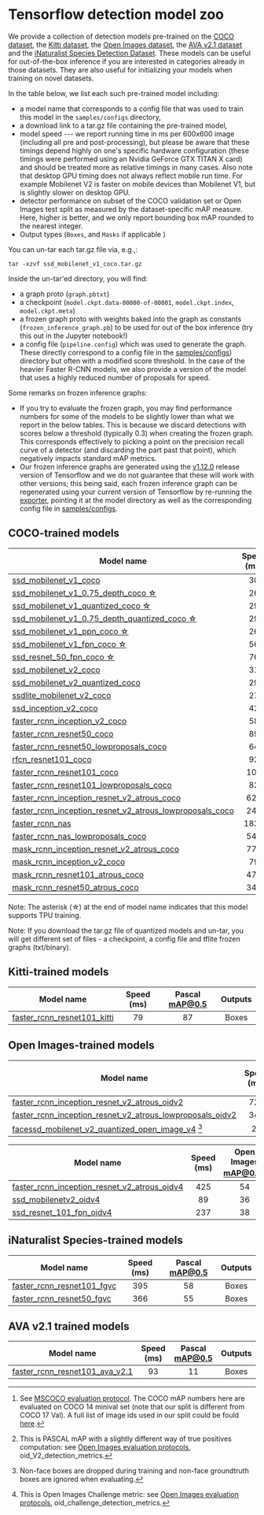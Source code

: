 # Tensorflow detection model zoo

We provide a collection of detection models pre-trained on the [COCO
dataset](http://mscoco.org), the [Kitti dataset](http://www.cvlibs.net/datasets/kitti/),
the [Open Images dataset](https://github.com/openimages/dataset), the
[AVA v2.1 dataset](https://research.google.com/ava/) and the
[iNaturalist Species Detection Dataset](https://github.com/visipedia/inat_comp/blob/master/2017/README.md#bounding-boxes).
These models can be useful for out-of-the-box inference if you are interested in
categories already in those datasets. They are also useful for initializing your
models when training on novel datasets.

In the table below, we list each such pre-trained model including:

* a model name that corresponds to a config file that was used to train this
  model in the `samples/configs` directory,
* a download link to a tar.gz file containing the pre-trained model,
* model speed --- we report running time in ms per 600x600 image (including all
  pre and post-processing), but please be
  aware that these timings depend highly on one's specific hardware
  configuration (these timings were performed using an Nvidia
  GeForce GTX TITAN X card) and should be treated more as relative timings in
  many cases. Also note that desktop GPU timing does not always reflect mobile
  run time. For example Mobilenet V2 is faster on mobile devices than Mobilenet
  V1, but is slightly slower on desktop GPU.
* detector performance on subset of the COCO validation set or Open Images test split as measured by the dataset-specific mAP measure.
  Here, higher is better, and we only report bounding box mAP rounded to the
  nearest integer.
* Output types (`Boxes`, and `Masks` if applicable )

You can un-tar each tar.gz file via, e.g.,:

```
tar -xzvf ssd_mobilenet_v1_coco.tar.gz
```

Inside the un-tar'ed directory, you will find:

* a graph proto (`graph.pbtxt`)
* a checkpoint
  (`model.ckpt.data-00000-of-00001`, `model.ckpt.index`, `model.ckpt.meta`)
* a frozen graph proto with weights baked into the graph as constants
  (`frozen_inference_graph.pb`) to be used for out of the box inference
    (try this out in the Jupyter notebook!)
* a config file (`pipeline.config`) which was used to generate the graph.  These
  directly correspond to a config file in the
  [samples/configs](https://github.com/tensorflow/models/tree/master/research/object_detection/samples/configs)) directory but often with a modified score threshold.  In the case
  of the heavier Faster R-CNN models, we also provide a version of the model
  that uses a highly reduced number of proposals for speed.

Some remarks on frozen inference graphs:

* If you try to evaluate the frozen graph, you may find performance numbers for
  some of the models to be slightly lower than what we report in the below
  tables.  This is because we discard detections with scores below a
  threshold (typically 0.3) when creating the frozen graph.  This corresponds
  effectively to picking a point on the precision recall curve of
  a detector (and discarding the part past that point), which negatively impacts
  standard mAP metrics.
* Our frozen inference graphs are generated using the
  [v1.12.0](https://github.com/tensorflow/tensorflow/tree/v1.12.0)
  release version of Tensorflow and we do not guarantee that these will work
  with other versions; this being said, each frozen inference graph can be
  regenerated using your current version of Tensorflow by re-running the
  [exporter](https://github.com/tensorflow/models/blob/master/research/object_detection/g3doc/exporting_models.md),
  pointing it at the model directory as well as the corresponding config file in
  [samples/configs](https://github.com/tensorflow/models/tree/master/research/object_detection/samples/configs).


## COCO-trained models

| Model name  | Speed (ms) | COCO mAP[^1] | Outputs |
| ------------ | :--------------: | :--------------: | :-------------: |
| [ssd_mobilenet_v1_coco](http://download.tensorflow.org/models/object_detection/ssd_mobilenet_v1_coco_2018_01_28.tar.gz) | 30 | 21 | Boxes |
| [ssd_mobilenet_v1_0.75_depth_coco ☆](http://download.tensorflow.org/models/object_detection/ssd_mobilenet_v1_0.75_depth_300x300_coco14_sync_2018_07_03.tar.gz) | 26 | 18 | Boxes |
| [ssd_mobilenet_v1_quantized_coco ☆](http://download.tensorflow.org/models/object_detection/ssd_mobilenet_v1_quantized_300x300_coco14_sync_2018_07_18.tar.gz) | 29 | 18 | Boxes |
| [ssd_mobilenet_v1_0.75_depth_quantized_coco ☆](http://download.tensorflow.org/models/object_detection/ssd_mobilenet_v1_0.75_depth_quantized_300x300_coco14_sync_2018_07_18.tar.gz) | 29 | 16 | Boxes |
| [ssd_mobilenet_v1_ppn_coco ☆](http://download.tensorflow.org/models/object_detection/ssd_mobilenet_v1_ppn_shared_box_predictor_300x300_coco14_sync_2018_07_03.tar.gz) | 26 | 20 | Boxes |
| [ssd_mobilenet_v1_fpn_coco ☆](http://download.tensorflow.org/models/object_detection/ssd_mobilenet_v1_fpn_shared_box_predictor_640x640_coco14_sync_2018_07_03.tar.gz) | 56 | 32 | Boxes |
| [ssd_resnet_50_fpn_coco ☆](http://download.tensorflow.org/models/object_detection/ssd_resnet50_v1_fpn_shared_box_predictor_640x640_coco14_sync_2018_07_03.tar.gz) | 76 | 35 | Boxes |
| [ssd_mobilenet_v2_coco](http://download.tensorflow.org/models/object_detection/ssd_mobilenet_v2_coco_2018_03_29.tar.gz) | 31 | 22 | Boxes |
| [ssd_mobilenet_v2_quantized_coco](http://download.tensorflow.org/models/object_detection/ssd_mobilenet_v2_quantized_300x300_coco_2019_01_03.tar.gz) | 29 | 22 | Boxes |
| [ssdlite_mobilenet_v2_coco](http://download.tensorflow.org/models/object_detection/ssdlite_mobilenet_v2_coco_2018_05_09.tar.gz) | 27 | 22 | Boxes |
| [ssd_inception_v2_coco](http://download.tensorflow.org/models/object_detection/ssd_inception_v2_coco_2018_01_28.tar.gz) | 42 | 24 | Boxes |
| [faster_rcnn_inception_v2_coco](http://download.tensorflow.org/models/object_detection/faster_rcnn_inception_v2_coco_2018_01_28.tar.gz) | 58 | 28 | Boxes |
| [faster_rcnn_resnet50_coco](http://download.tensorflow.org/models/object_detection/faster_rcnn_resnet50_coco_2018_01_28.tar.gz) | 89 | 30 | Boxes |
| [faster_rcnn_resnet50_lowproposals_coco](http://download.tensorflow.org/models/object_detection/faster_rcnn_resnet50_lowproposals_coco_2018_01_28.tar.gz) | 64 |  | Boxes |
| [rfcn_resnet101_coco](http://download.tensorflow.org/models/object_detection/rfcn_resnet101_coco_2018_01_28.tar.gz)  | 92 | 30 | Boxes |
| [faster_rcnn_resnet101_coco](http://download.tensorflow.org/models/object_detection/faster_rcnn_resnet101_coco_2018_01_28.tar.gz) | 106 | 32 | Boxes |
| [faster_rcnn_resnet101_lowproposals_coco](http://download.tensorflow.org/models/object_detection/faster_rcnn_resnet101_lowproposals_coco_2018_01_28.tar.gz) | 82 |  | Boxes |
| [faster_rcnn_inception_resnet_v2_atrous_coco](http://download.tensorflow.org/models/object_detection/faster_rcnn_inception_resnet_v2_atrous_coco_2018_01_28.tar.gz) | 620 | 37 | Boxes |
| [faster_rcnn_inception_resnet_v2_atrous_lowproposals_coco](http://download.tensorflow.org/models/object_detection/faster_rcnn_inception_resnet_v2_atrous_lowproposals_coco_2018_01_28.tar.gz) | 241 |  | Boxes |
| [faster_rcnn_nas](http://download.tensorflow.org/models/object_detection/faster_rcnn_nas_coco_2018_01_28.tar.gz) | 1833 | 43 | Boxes |
| [faster_rcnn_nas_lowproposals_coco](http://download.tensorflow.org/models/object_detection/faster_rcnn_nas_lowproposals_coco_2018_01_28.tar.gz) | 540 |  | Boxes |
| [mask_rcnn_inception_resnet_v2_atrous_coco](http://download.tensorflow.org/models/object_detection/mask_rcnn_inception_resnet_v2_atrous_coco_2018_01_28.tar.gz) | 771 | 36 | Masks |
| [mask_rcnn_inception_v2_coco](http://download.tensorflow.org/models/object_detection/mask_rcnn_inception_v2_coco_2018_01_28.tar.gz) | 79 | 25 | Masks |
| [mask_rcnn_resnet101_atrous_coco](http://download.tensorflow.org/models/object_detection/mask_rcnn_resnet101_atrous_coco_2018_01_28.tar.gz) | 470 | 33 | Masks |
| [mask_rcnn_resnet50_atrous_coco](http://download.tensorflow.org/models/object_detection/mask_rcnn_resnet50_atrous_coco_2018_01_28.tar.gz) | 343 | 29 | Masks |

Note: The asterisk (☆) at the end of model name indicates that this model supports TPU training.

Note: If you download the tar.gz file of quantized models and un-tar, you will get different set of files - a checkpoint, a config file and tflite frozen graphs (txt/binary).

## Kitti-trained models

Model name                                                                                                                                                        | Speed (ms) | Pascal mAP@0.5 | Outputs
----------------------------------------------------------------------------------------------------------------------------------------------------------------- | :---: | :-------------: | :-----:
[faster_rcnn_resnet101_kitti](http://download.tensorflow.org/models/object_detection/faster_rcnn_resnet101_kitti_2018_01_28.tar.gz) | 79  | 87              | Boxes

## Open Images-trained models

Model name                                                                                                                                                                                    | Speed (ms) | Open Images mAP@0.5[^2] | Outputs
--------------------------------------------------------------------------------------------------------------------------------------------------------------------------------------------- | :--------: | :---------------------: | :-----:
[faster_rcnn_inception_resnet_v2_atrous_oidv2](http://download.tensorflow.org/models/object_detection/faster_rcnn_inception_resnet_v2_atrous_oid_2018_01_28.tar.gz)                           | 727        | 37                     | Boxes
[faster_rcnn_inception_resnet_v2_atrous_lowproposals_oidv2](http://download.tensorflow.org/models/object_detection/faster_rcnn_inception_resnet_v2_atrous_lowproposals_oid_2018_01_28.tar.gz) | 347        |                         | Boxes
[facessd_mobilenet_v2_quantized_open_image_v4](http://download.tensorflow.org/models/object_detection/facessd_mobilenet_v2_quantized_320x320_open_image_v4.tar.gz) [^3]                       | 20         | 73 (faces)              | Boxes

Model name                                                                                                                                                                                    | Speed (ms) | Open Images mAP@0.5[^4] | Outputs
--------------------------------------------------------------------------------------------------------------------------------------------------------------------------------------------- | :--------: | :---------------------: | :-----:
[faster_rcnn_inception_resnet_v2_atrous_oidv4](http://download.tensorflow.org/models/object_detection/faster_rcnn_inception_resnet_v2_atrous_oid_v4_2018_12_12.tar.gz)                         | 425        | 54                  | Boxes
[ssd_mobilenetv2_oidv4](http://download.tensorflow.org/models/object_detection/ssd_mobilenet_v2_oid_v4_2018_12_12.tar.gz)                                                                       | 89         | 36                | Boxes
[ssd_resnet_101_fpn_oidv4](http://download.tensorflow.org/models/object_detection/ssd_resnet101_v1_fpn_shared_box_predictor_oid_512x512_sync_2019_01_20.tar.gz)                                                                       | 237         | 38                | Boxes
## iNaturalist Species-trained models

Model name                                                                                                                                                        | Speed (ms) | Pascal mAP@0.5 | Outputs
----------------------------------------------------------------------------------------------------------------------------------------------------------------- | :---: | :-------------: | :-----:
[faster_rcnn_resnet101_fgvc](http://download.tensorflow.org/models/object_detection/faster_rcnn_resnet101_fgvc_2018_07_19.tar.gz) | 395  | 58              | Boxes
[faster_rcnn_resnet50_fgvc](http://download.tensorflow.org/models/object_detection/faster_rcnn_resnet50_fgvc_2018_07_19.tar.gz) | 366  | 55             | Boxes


## AVA v2.1 trained models

Model name                                                                                                                                                        | Speed (ms) | Pascal mAP@0.5 | Outputs
----------------------------------------------------------------------------------------------------------------------------------------------------------------- | :---: | :-------------: | :-----:
[faster_rcnn_resnet101_ava_v2.1](http://download.tensorflow.org/models/object_detection/faster_rcnn_resnet101_ava_v2.1_2018_04_30.tar.gz) | 93  | 11              | Boxes


[^1]: See [MSCOCO evaluation protocol](http://cocodataset.org/#detections-eval). The COCO mAP numbers here are evaluated on COCO 14 minival set (note that our split is different from COCO 17 Val). A full list of image ids used in our split could be fould [here](https://github.com/tensorflow/models/blob/master/research/object_detection/data/mscoco_minival_ids.txt).  
[^2]: This is PASCAL mAP with a slightly different way of true positives computation: see [Open Images evaluation protocols](evaluation_protocols.md), oid_V2_detection_metrics.  
[^3]: Non-face boxes are dropped during training and non-face groundtruth boxes are ignored when evaluating.  
[^4]: This is Open Images Challenge metric: see [Open Images evaluation protocols](evaluation_protocols.md), oid_challenge_detection_metrics.

